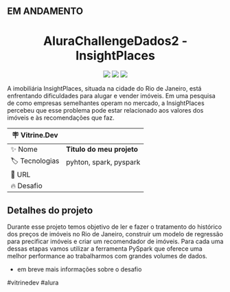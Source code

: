 EM ANDAMENTO 
---
<h1 align="center"> AluraChallengeDados2 - InsightPlaces  </h1>

<div align="center">
  <a href="https://www.linkedin.com/in/ricardo-prazeres/" target="_blank" rel="noopener noreferrer">
    <img src="https://img.shields.io/badge/linkedin-%230077B5.svg?style=for-the-badge&logo=linkedin&logoColor=white"><img></a>
  <img src="https://img.shields.io/badge/github-%23121011.svg?style=for-the-badge&logo=github&logoColor=white"><img>
  <img src="https://img.shields.io/badge/python-3670A0?style=for-the-badge&logo=python&logoColor=ffdd54"><img>

</div>
  
  
A imobiliária InsightPlaces, situada na cidade do Rio de Janeiro, está enfrentando dificuldades para alugar e vender imóveis. Em uma pesquisa de como empresas semelhantes operam no mercado, a InsightPlaces percebeu que esse problema pode estar relacionado aos valores dos imóveis e às recomendações que faz.

| :placard: Vitrine.Dev |     |
| -------------  | --- |
| :sparkles: Nome        | **Titulo do meu projeto**
| :label: Tecnologias | pyhton, spark, pyspark
| :rocket: URL         | <!-- https://url-deploy.com.br -->
| :fire: Desafio     | <!--https://url-do-desafio.com.br -->

<!-- Inserir imagem com a #vitrinedev ao final do link -->
<!-- ![](https://via.placeholder.com/1200x500.png?text=imagem+lindona+do+meu+projeto#vitrinedev)--> 

## Detalhes do projeto

Durante esse projeto temos objetivo de ler e fazer o tratamento do histórico dos preços de imóveis no Rio de Janeiro, construir um modelo de regressão para precificar imóveis e criar um recomendador de imóveis. Para cada uma dessas etapas vamos utilizar a ferramenta PySpark que oferece uma melhor performance ao trabalharmos com grandes volumes de dados.

* em breve mais informações sobre o desafio



#vitrinedev
#alura
